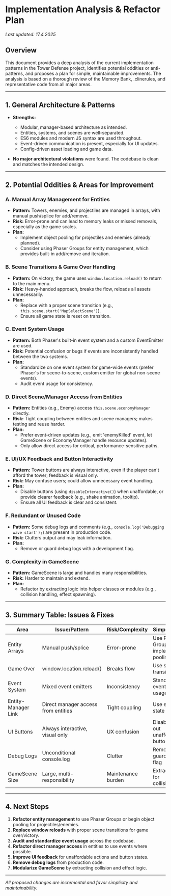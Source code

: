 # Implementation Analysis & Refactor Plan

_Last updated: 17.4.2025_

## Overview

This document provides a deep analysis of the current implementation patterns in the Tower Defense project, identifies potential oddities or anti-patterns, and proposes a plan for simple, maintainable improvements. The analysis is based on a thorough review of the Memory Bank, .clinerules, and representative code from all major areas.

---

## 1. General Architecture & Patterns

- **Strengths:**
  - Modular, manager-based architecture as intended.
  - Entities, systems, and scenes are well-separated.
  - ES6 modules and modern JS syntax are used throughout.
  - Event-driven communication is present, especially for UI updates.
  - Config-driven asset loading and game data.

- **No major architectural violations** were found. The codebase is clean and matches the intended design.

---

## 2. Potential Oddities & Areas for Improvement

### A. Manual Array Management for Entities
- **Pattern:** Towers, enemies, and projectiles are managed in arrays, with manual push/splice for add/remove.
- **Risk:** Error-prone and can lead to memory leaks or missed removals, especially as the game scales.
- **Plan:** 
  - Implement object pooling for projectiles and enemies (already planned).
  - Consider using Phaser Groups for entity management, which provides built-in add/remove and iteration.

### B. Scene Transitions & Game Over Handling
- **Pattern:** On victory, the game uses `window.location.reload()` to return to the main menu.
- **Risk:** Heavy-handed approach, breaks the flow, reloads all assets unnecessarily.
- **Plan:** 
  - Replace with a proper scene transition (e.g., `this.scene.start('MapSelectScene')`).
  - Ensure all game state is reset on transition.

### C. Event System Usage
- **Pattern:** Both Phaser's built-in event system and a custom EventEmitter are used.
- **Risk:** Potential confusion or bugs if events are inconsistently handled between the two systems.
- **Plan:** 
  - Standardize on one event system for game-wide events (prefer Phaser's for scene-to-scene, custom emitter for global non-scene events).
  - Audit event usage for consistency.

### D. Direct Scene/Manager Access from Entities
- **Pattern:** Entities (e.g., Enemy) access `this.scene.economyManager` directly.
- **Risk:** Tight coupling between entities and scene managers; makes testing and reuse harder.
- **Plan:** 
  - Prefer event-driven updates (e.g., emit 'enemyKilled' event, let GameScene or EconomyManager handle resource updates).
  - Only allow direct access for critical, performance-sensitive paths.

### E. UI/UX Feedback and Button Interactivity
- **Pattern:** Tower buttons are always interactive, even if the player can't afford the tower; feedback is visual only.
- **Risk:** May confuse users; could allow unnecessary event handling.
- **Plan:** 
  - Disable buttons (using `disableInteractive()`) when unaffordable, or provide clearer feedback (e.g., shake animation, tooltip).
  - Ensure all UI feedback is clear and consistent.

### F. Redundant or Unused Code
- **Pattern:** Some debug logs and comments (e.g., `console.log('Debugging wave start');`) are present in production code.
- **Risk:** Clutters output and may leak information.
- **Plan:** 
  - Remove or guard debug logs with a development flag.

### G. Complexity in GameScene
- **Pattern:** GameScene is large and handles many responsibilities.
- **Risk:** Harder to maintain and extend.
- **Plan:** 
  - Refactor by extracting logic into helper classes or modules (e.g., collision handling, effect spawning).

---

## 3. Summary Table: Issues & Fixes

| Area                | Issue/Pattern                        | Risk/Complexity         | Simple Fix Plan                                 |
|---------------------|--------------------------------------|-------------------------|-------------------------------------------------|
| Entity Arrays       | Manual push/splice                   | Error-prone             | Use Phaser Groups or implement pooling          |
| Game Over           | window.location.reload()             | Breaks flow             | Use scene transitions                           |
| Event System        | Mixed event emitters                 | Inconsistency           | Standardize event system usage                  |
| Entity-Manager Link | Direct manager access from entities  | Tight coupling          | Use events for state changes                    |
| UI Buttons          | Always interactive, visual only      | UX confusion            | Disable/grey out unaffordable buttons           |
| Debug Logs          | Unconditional console.log            | Clutter                 | Remove or guard with dev flag                   |
| GameScene Size      | Large, multi-responsibility          | Maintenance burden      | Extract helpers for collision/effects           |

---

## 4. Next Steps

1. **Refactor entity management** to use Phaser Groups or begin object pooling for projectiles/enemies.
2. **Replace window reloads** with proper scene transitions for game over/victory.
3. **Audit and standardize event usage** across the codebase.
4. **Refactor direct manager access** in entities to use events where possible.
5. **Improve UI feedback** for unaffordable actions and button states.
6. **Remove debug logs** from production code.
7. **Modularize GameScene** by extracting collision and effect logic.

---

_All proposed changes are incremental and favor simplicity and maintainability._
